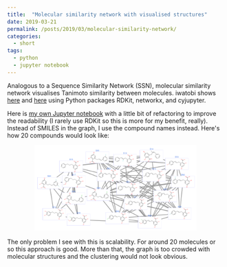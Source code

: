 ```yaml
---
title:  "Molecular similarity network with visualised structures"
date: 2019-03-21
permalink: /posts/2019/03/molecular-similarity-network/
categories: 
  - short
tags:
  - python
  - jupyter notebook
---
```


Analogous to a Sequence Similarity Network (SSN), molecular similarity network visualises Tanimoto similarity between molecules. iwatobi shows [here](https://iwatobipen.wordpress.com/2019/03/19/draw-molecular-network-on-jupyter-notebook-with-rdkit-and-cytoscape-js-rdkit-cytoscape/) and [here](https://iwatobipen.wordpress.com/2019/03/20/draw-molecular-network-on-jupyter-notebook-with-rdkit-and-cytoscape-js-2-rdkit-cytoscape/) using Python packages RDKit, networkx, and cyjupyter.

Here is [my own Jupyter notebook](files/molecular_similarity_network.ipynb) with a little bit of refactoring to improve the readability (I rarely use RDKit so this is more for my benefit, really). Instead of SMILES in the graph, I use the compound names instead. Here's how 20 compounds would look like:

<p align="center">
  <img src="images/msn.png" height="200px"/>
</p>

The only problem I see with this is scalability. For around 20 molecules or so this approach is good. More than that, the graph is too crowded with molecular structures and the clustering would not look obvious.

